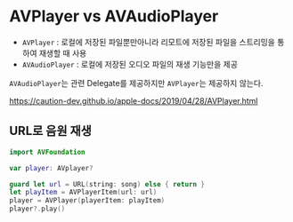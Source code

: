 # AVPlayer vs AVAudioPlayer

- `AVPlayer` : 로컬에 저장된 파일뿐만아니라 리모트에 저장된 파일을 스트리밍을 통하여 재생할 때 사용
- `AVAudioPlayer` : 로컬에 저장된 오디오 파일의 재생 기능만을 제공

`AVAudioPlayer`는 관련 Delegate를 제공하지만 `AVPlayer`는 제공하지 않는다.

https://caution-dev.github.io/apple-docs/2019/04/28/AVPlayer.html



## URL로 음원 재생

```swift
import AVFoundation

var player: AVplayer?

guard let url = URL(string: song) else { return }
let playItem = AVPlayerItem(url: url)
player = AVPlayer(playerItem: playItem)
player?.play()
```

